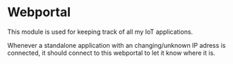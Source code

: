# Webportal

This module is used for keeping track of all my IoT applications.

Whenever a standalone application with an changing/unknown IP adress is connected, 
it should connect to this webportal to let it know where it is.